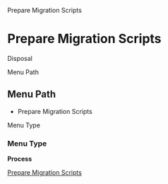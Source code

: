 
Prepare Migration Scripts
# Prepare Migration Scripts


Disposal

Menu Path
## Menu Path



- Prepare Migration Scripts

Menu Type
### Menu Type

**Process**


[Prepare Migration Scripts](../../functional-guide/window/process-preparemigrationscripts.md)